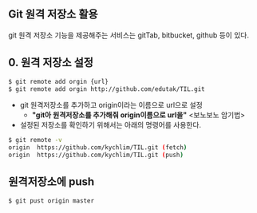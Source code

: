 ## Git 원격 저장소 활용

git 원격 저장소 기능을 제공해주는 서비스는 gitTab, bitbucket, github 등이 있다.



## 0. 원격 저장소 설정

```bash
$ git remote add orgin {url}
$ git remote add orgin http://github.com/edutak/TIL.git
```

* git 원격저장소를 추가하고 origin이라는 이름으로 url으로 설정
  * **"git아 원격저장소를 추가해줘 origin이름으로 url을"** <보노보노 암기법>
* 설정된 저장소를 확인하기 위해서는 아래의 명령어를 사용한다.

```bash
$ git remote -v
origin  https://github.com/kychlim/TIL.git (fetch)
origin  https://github.com/kychlim/TIL.git (push)
```



## 원격저장소에 push

```bash
$ git pust origin master
```



 